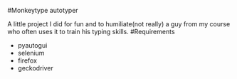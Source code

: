 #Monkeytype autotyper

A little project I did for fun and to humiliate(not really) a guy from my course who often uses it to train his typing skills.
#Requirements
* pyautogui
* selenium
* firefox
* geckodriver
